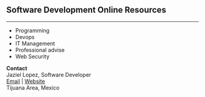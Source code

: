 ## Software Development Online Resources

---

* Programming
* Devops
* IT Management
* Professional advise
* Web Security

<strong>Contact</strong><br/>
Jaziel Lopez, Software Developer <br/>
<a href="mailto:juan.jaziel@gmail.com">Email</a> | <a href="http://jlopez.mx" target="_new" title="Portfolio">Website</a><br/>
Tijuana Area, Mexico
